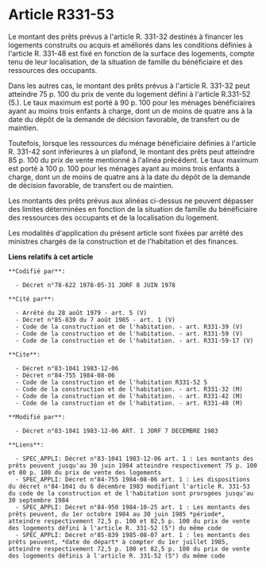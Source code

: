 # Article R331-53

Le montant des prêts prévus à l'article R. 331-32 destinés à financer les logements construits ou acquis et améliorés dans
les conditions définies à l'article R. 331-48 est fixé en fonction de la surface des logements, compte tenu de leur
localisation, de la situation de famille du bénéficiaire et des ressources des occupants.

Dans les autres cas, le montant des prêts prévus à l'article R. 331-32 peut atteindre 75 p. 100 du prix de vente du logement
défini à l'article R.331-52 (5.). Le taux maximum est porté à 90 p. 100 pour les ménages bénéficiaires ayant au moins trois
enfants à charge, dont un de moins de quatre ans à la date du dépôt de la demande de décision favorable, de transfert ou de
maintien.

Toutefois, lorsque les ressources du ménage bénéficiaire définies à l'article R. 331-42 sont inférieures à un plafond, le
montant des prêts peut atteindre 85 p. 100 du prix de vente mentionné à l'alinéa précédent. Le taux maximum est porté à 100
p. 100 pour les ménages ayant au moins trois enfants à charge, dont un de moins de quatre ans à la date du dépôt de la
demande de décision favorable, de transfert ou de maintien.

Les montants des prêts prévus aux alinéas ci-dessus ne peuvent dépasser des limites déterminées en fonction de la situation
de famille du bénéficiaire des ressources des occupants et de la localisation du logement.

Les modalités d'application du présent article sont fixées par arrêté des ministres chargés de la construction et de
l'habitation et des finances.

**Liens relatifs à cet article**

	**Codifié par**:

	  - Décret n°78-622 1978-05-31 JORF 8 JUIN 1978

	**Cité par**:

	  - Arrêté du 28 août 1979 - art. 5 (V)
	  - Décret n°85-839 du 7 août 1985 - art. 1 (V)
	  - Code de la construction et de l'habitation. - art. R331-39 (V)
	  - Code de la construction et de l'habitation. - art. R331-59 (V)
	  - Code de la construction et de l'habitation. - art. R331-59-17 (V)

	**Cite**:

	  - Décret n°83-1041 1983-12-06
	  - Décret n°84-755 1984-08-06
	  - Code de la construction et de l'habitation R331-52 5
	  - Code de la construction et de l'habitation. - art. R331-32 (M)
	  - Code de la construction et de l'habitation. - art. R331-42 (M)
	  - Code de la construction et de l'habitation. - art. R331-48 (M)

	**Modifié par**:

	  - Décret n°83-1041 1983-12-06 ART. 1 JORF 7 DECEMBRE 1983

	**Liens**:

	  - SPEC_APPLI: Décret n°83-1041 1983-12-06 art. 1 : Les montants des prêts peuvent jusqu'au 30 juin 1984 atteindre respectivement 75 p. 100 et 80 p. 100 du prix de vente des logements
	  - SPEC_APPLI: Décret n°84-755 1984-08-06 art. 1 : Les dispositions du décret n°84-1041 du 6 décembre 1983 modifiant l'article R. 331-53 du code de la construction et de l'habitation sont prorogées jusqu'au 30 septembre 1984
	  - SPEC_APPLI: Décret n°84-950 1984-10-25 art. 1 : Les montants des prêts peuvent, du 1er octobre 1984 au 30 juin 1985 *période*, atteindre respectivement 72,5 p. 100 et 82,5 p. 100 du prix de vente des logements défini à l'article R. 331-52 (5°) du même code
	  - SPEC_APPLI: Décret n°85-839 1985-08-07 art. 1 : les montants des prêts peuvent, *date de départ* à compter du 1er juillet 1985, atteindre respectivement 72,5 p. 100 et 82,5 p. 100 du prix de vente des logements définis à l'article R. 331-52 (5°) du même code
